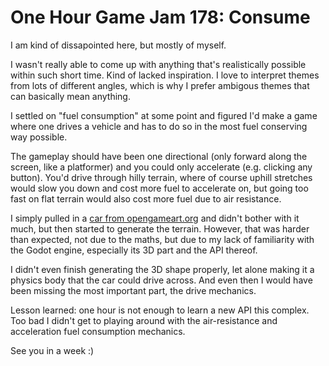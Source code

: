 # One Hour Game Jam 178: Consume

I am kind of dissapointed here, but mostly of myself.

I wasn't really able to come up with anything that's realistically possible within such short time. Kind of lacked inspiration. I love to interpret themes from lots of different angles, which is why I prefer ambigous themes that can basically mean anything.

I settled on "fuel consumption" at some point and figured I'd make a game where one drives a vehicle and has to do so in the most fuel conserving way possible.

The gameplay should have been one directional (only forward along the screen, like a platformer) and you could only accelerate (e.g. clicking any button). You'd drive through hilly terrain, where of course uphill stretches would slow you down and cost more fuel to accelerate on, but going too fast on flat terrain would also cost more fuel due to air resistance.

I simply pulled in a [car from opengameart.org](https://opengameart.org/content/car-0) and didn't bother with it much, but then started to generate the terrain. However, that was harder than expected, not due to the maths, but due to my lack of familiarity with the Godot engine, especially its 3D part and the API thereof.

I didn't even finish generating the 3D shape properly, let alone making it a physics body that the car could drive across. And even then I would have been missing the most important part, the drive mechanics.

Lesson learned: one hour is not enough to learn a new API this complex. Too bad I didn't get to playing around with the air-resistance and acceleration fuel consumption mechanics. 

See you in a week :)
